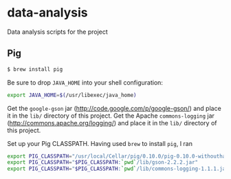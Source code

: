 data-analysis
=============

Data analysis scripts for the project

Pig
---

```sh
$ brew install pig
```

Be sure to drop `JAVA_HOME` into your shell configuration:

```sh
export JAVA_HOME=$(/usr/libexec/java_home)
```

Get the `google-gson` jar (http://code.google.com/p/google-gson/) and place it in the `lib/` directory of this project.
Get the Apache `commons-logging` jar (http://commons.apache.org/logging/) and place it in the `lib/` directory of this project.

Set up your Pig CLASSPATH. Having used `brew` to install `pig`, I ran

```sh
export PIG_CLASSPATH="/usr/local/Cellar/pig/0.10.0/pig-0.10.0-withouthadoop.jar"
export PIG_CLASSPATH="$PIG_CLASSPATH:`pwd`/lib/gson-2.2.2.jar"
export PIG_CLASSPATH="$PIG_CLASSPATH:`pwd`/lib/commons-logging-1.1.1.jar"
```

